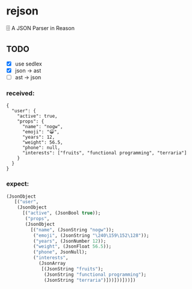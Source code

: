 # rejson
🗄️ A JSON Parser in Reason

## TODO

- [x] use sedlex
- [x] json -> ast 
- [ ] ast -> json

### received:
```
{ 
  "user": {
    "active": true,
    "props": {
      "name": "nogw",
      "emoji": "😀",
      "years": 12,
      "weight": 56.5,
      "phone": null,
      "interests": ["fruits", "functional programming", "terraria"]
    }
  }
} 
```
 
### expect: 
```ocaml
(JsonObject
   [("user",
    (JsonObject
      [("active", (JsonBool true));
       ("props",
       (JsonObject
         [("name", (JsonString "nogw"));
          ("emoji", (JsonString "\240\159\152\128"));
          ("years", (JsonNumber 12)); 
          ("weight", (JsonFloat 56.5));
          ("phone", JsonNull);
          ("interests",
            (JsonArray
             [(JsonString "fruits");
              (JsonString "functional programming");
              (JsonString "terraria")]))]))]))])
```

